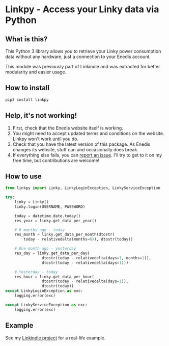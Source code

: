# Linkpy - Access your Linky data via Python
## What is this?
This Python 3 library allows you to retrieve your Linky power consumption data
without any hardware, just a connection to your Enedis account.

This module was previously part of Linkindle and was extracted for better 
modularity and easier usage.

## How to install
```bash
pip3 install linkpy
```

## Help, it's not working!
1. First, check that the Enedis website itself is working.
2. You might need to accept updated terms and conditions on the website. Linkpy won't work until you do.
3. Check that you have the latest version of this package. As Enedis changes its website, stuff can and occasionally does break.
4. If everything else fails, you can [report an issue](https://github.com/outadoc/linkindle/issues). I'll try to get to it on my free time, but contributions are welcome!

## How to use
```python
from linkpy import Linky, LinkyLoginException, LinkyServiceException

try:
    linky = Linky()
    linky.login(USERNAME, PASSWORD)

    today = datetime.date.today()
    res_year = linky.get_data_per_year()

    # 6 months ago - today
    res_month = linky.get_data_per_month(dtostr(
        today - relativedelta(months=6)), dtostr(today))

    # One month ago - yesterday
    res_day = linky.get_data_per_day(
                dtostr(today - relativedelta(days=1, months=1)),
                dtostr(today - relativedelta(days=1)))

    # Yesterday - today
    res_hour = linky.get_data_per_hour(
                dtostr(today - relativedelta(days=1)), 
                dtostr(today))
except LinkyLoginException as exc:
    logging.error(exc)

except LinkyServiceException as exc:
    logging.error(exc)
```

## Example
See my [Linkindle project](https://github.com/outadoc/linkindle) for a real-life
example. 
